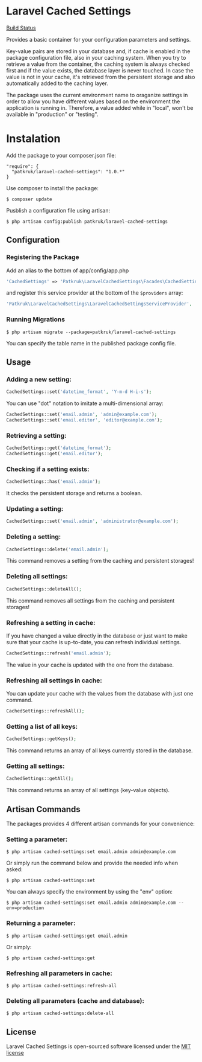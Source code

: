 Laravel Cached Settings
=============
[Build Status](https://travis-ci.org/patkruk/Laravel-Cached-Settings.png?branch=master)

Provides a basic container for your configuration parameters and settings.

Key-value pairs are stored in your database and, if cache is enabled in the package configuration file, also in your caching system. When you try to retrieve a value from the container, the caching system is always checked first and if the value exists, the database layer is never touched. In case the value is not in your cache, it's retrieved from the persistent storage and also automatically added to the caching layer.

The package uses the current environment name to oraganize settings in order to allow you have different values based on the environment the application is running in. Therefore, a value added while in "local", won't be available in "production" or "testing".

Instalation
===========

Add the package to your composer.json file:

```
"require": {
  "patkruk/laravel-cached-settings": "1.0.*"
}
```

Use composer to install the package:

```
$ composer update
```

Pusblish a configuration file using artisan:

```
$ php artisan config:publish patkruk/laravel-cached-settings
```

## Configuration

### Registering the Package

Add an alias to the bottom of app/config/app.php

```php
'CachedSettings' => 'Patkruk\LaravelCachedSettings\Facades\CachedSettings',
```

and register this service provider at the bottom of the `$providers` array:

```php
'Patkruk\LaravelCachedSettings\LaravelCachedSettingsServiceProvider',
```

### Running Migrations

```
$ php artisan migrate --package=patkruk/laravel-cached-settings
```

You can specify the table name in the published package config file.

## Usage

### Adding a new setting:


```php
CachedSettings::set('datetime_format', 'Y-m-d H-i-s');
```

You can use "dot" notation to imitate a multi-dimensional array:

```php
CachedSettings::set('email.admin', 'admin@example.com');
CachedSettings::set('email.editor', 'editor@example.com');
```

### Retrieving a setting:

```php
CachedSettings::get('datetime_format');
CachedSettings::get('email.editor');
```

### Checking if a setting exists:

```php
CachedSettings::has('email.admin');
```

It checks the persistent storage and returns a boolean.


### Updating a setting:

```php
CachedSettings::set('email.admin', 'administrator@example.com');
```

### Deleting a setting:

```php
CachedSettings::delete('email.admin');
```

This command removes a setting from the caching and persistent storages!

### Deleting all settings:

```php
CachedSettings::deleteAll();
```

This command removes all settings from the caching and persistent storages!

### Refreshing a setting in cache:

If you have changed a value directly in the database or just want to make sure that your cache is up-to-date,
you can refresh individual settings.

```php
CachedSettings::refresh('email.admin');
```

The value in your cache is updated with the one from the database.

### Refreshing all settings in cache:

You can update your cache with the values from the database with just one command.

```php
CachedSettings::refreshAll();
```

### Getting a list of all keys:

```php
CachedSettings::getKeys();
```

This command returns an array of all keys currently stored in the database.

### Getting all settings:

```php
CachedSettings::getAll();
```

This command returns an array of all settings (key-value objects).

## Artisan Commands

The packages provides 4 different artisan commands for your convenience:

### Setting a parameter:

```
$ php artisan cached-settings:set email.admin admin@example.com
```

Or simply run the command below and provide the needed info when asked:

```
$ php artisan cached-settings:set
```

You can always specify the environment by using the "env" option:

```
$ php artisan cached-settings:set email.admin admin@example.com --env=production
```
### Returning a parameter:

```
$ php artisan cached-settings:get email.admin
```

Or simply:

```
$ php artisan cached-settings:get
```

### Refreshing all parameters in cache:

```
$ php artisan cached-settings:refresh-all
```

### Deleting all parameters (cache and database):

```
$ php artisan cached-settings:delete-all
```

## License

Laravel Cached Settings is open-sourced software licensed under the [MIT license](http://opensource.org/licenses/MIT)